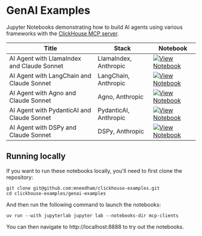 # GenAI Examples

Jupyter Notebooks demonstrating how to build AI agents using various frameworks with the [ClickHouse MCP server](https://github.com/ClickHouse/mcp-clickhouse).

| Title | Stack | Notebook |
|-------|-------|----------|
| AI Agent with LlamaIndex and Claude Sonnet | LlamaIndex, Anthropic | [![View Notebook](https://img.shields.io/badge/view-notebook-orange?logo=jupyter)](https://github.com/clickhouse/examples/blob/main/GenAI-Examples/mcp-clients/agents/llama_index.ipynb) |
| AI Agent with LangChain and Claude Sonnet | LangChain, Anthropic | [![View Notebook](https://img.shields.io/badge/view-notebook-orange?logo=jupyter)](https://github.com/clickhouse/examples/blob/main/GenAI-Examples/mcp-clients/agents/langchain.ipynb) |
| AI Agent with Agno and Claude Sonnet | Agno, Anthropic | [![View Notebook](https://img.shields.io/badge/view-notebook-orange?logo=jupyter)](https://github.com/clickhouse/examples/blob/main/GenAI-Examples/mcp-clients/agents/agno.ipynb) |
| AI Agent with PydanticAI and Claude Sonnet | PydanticAI, Anthropic | [![View Notebook](https://img.shields.io/badge/view-notebook-orange?logo=jupyter)](https://github.com/clickhouse/examples/blob/main/GenAI-Examples/mcp-clients/agents/pydantic.ipynb) |
| AI Agent with DSPy and Claude Sonnet | DSPy, Anthropic | [![View Notebook](https://img.shields.io/badge/view-notebook-orange?logo=jupyter)](https://github.com/clickhouse/examples/blob/main/GenAI-Examples/mcp-clients/agents/dspy.ipynb) |

## Running locally

If you want to run these notebooks locally, you'll need to first clone the repository:


```
git clone git@github.com:mneedham/clickhouse-examples.git
cd clickhouse-examples/genai-examples
```

And then run the following command to launch the notebooks:

```
uv run --with jupyterlab jupyter lab --notebooks-dir mcp-clients
```

You can then navigate to http://localhost:8888 to try out the notebooks.